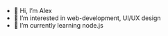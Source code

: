 - 👋 Hi, I’m Alex
- 👀 I’m interested in web-development, UI/UX design
- 🌱 I’m currently learning node.js

<!---
IEHIQ/IEHIQ is a ✨ special ✨ repository because its `README.md` (this file) appears on your GitHub profile.
You can click the Preview link to take a look at your changes.
--->
